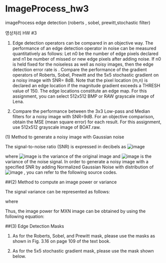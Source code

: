 # ImageProcess_hw3
imageProcess edge detection (roberts , sobel, prewitt,stochastic filter)

영상처리 HW #3


1. Edge detection operators can be compared in an objective way. The performance of an edge detection operator in noise can be measured quantitatively as follows: Let n0 be the number of edge pixels declared and n1 be number of missed or new edge pixels after adding noise. If n0 is held fixed for the noiseless as well as noisy images, then the edge detection error rate is
                        .
Compare the performance of the gradient operators of Roberts, Sobel, Prewitt and the 5x5 stochastic gradient on a noisy image with SNR= 8dB. 
Note that the pixel location (m,n) is declared an edge location if the magnitude gradient   exceeds a THRESH value of 150. The edge locations constitute an edge map. For this assignment, you can select 512x512 BMP or RAW grayscale image of Lena. 





2. Compare the performance between the 3x3 Low-pass and Median filters for a noisy image with SNR=9dB. For an objective comparison, obtain the MSE (mean square error) for each result. For this assignment, use 512x512 grayscale image of BOAT.raw.  






(1) Method to generate a noisy image with Gaussian noise

The signal-to-noise ratio (SNR) is expressed in decibels as 
![image](https://user-images.githubusercontent.com/36159663/57966745-10c3d880-7991-11e9-8c3d-8b6f70953ea1.png)

where ![image](https://user-images.githubusercontent.com/36159663/57966768-45d02b00-7991-11e9-9071-bbe3da6285ec.png)
  is the variance of the original image and ![image](https://user-images.githubusercontent.com/36159663/57966770-57193780-7991-11e9-90c7-6513db3a7f64.png)
 is the variance of the noise signal. In order to generate a noisy image with a specified SNR by adding Normalized Gaussian Noise with distribution of ![image](https://user-images.githubusercontent.com/36159663/57966772-64362680-7991-11e9-9727-34bf2546c4ac.png)
 , you can refer to the following source codes.



 ##(2) Method to compute an image power or variance

The signal variance can be represented as follows:
 
where  

Thus, the image power for MXN image can be obtained by using the following equation:




##(3) Edge Detection Masks

1) As for the Roberts, Sobel, and Prewitt mask, please use the masks as shown in Fig. 3.16 on page 109 of the text book.

2) As for the 5x5 stochastic gradient mask, please use the mask shown below.












